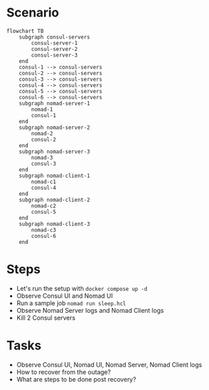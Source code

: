 # Scenario 

```mermaid
flowchart TB
    subgraph consul-servers
        consul-server-1
        consul-server-2
        consul-server-3
    end
    consul-1 --> consul-servers
    consul-2 --> consul-servers
    consul-3 --> consul-servers
    consul-4 --> consul-servers
    consul-5 --> consul-servers
    consul-6 --> consul-servers
    subgraph nomad-server-1
        nomad-1
        consul-1
    end
    subgraph nomad-server-2
        nomad-2
        consul-2
    end
    subgraph nomad-server-3
        nomad-3
        consul-3
    end
    subgraph nomad-client-1
        nomad-c1
        consul-4
    end
    subgraph nomad-client-2
        nomad-c2
        consul-5
    end
    subgraph nomad-client-3
        nomad-c3
        consul-6
    end
```


# Steps

- Let's run the setup with `docker compose up -d`
- Observe Consul UI and Nomad UI
- Run a sample job `nomad run sleep.hcl`  
- Observe Nomad Server logs and Nomad Client logs
- Kill 2 Consul servers

# Tasks

- Observe Consul UI, Nomad UI, Nomad Server, Nomad Client logs
- How to recover from the outage?
- What are steps to be done post recovery?